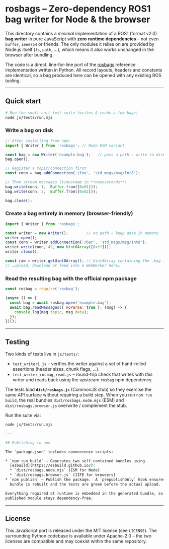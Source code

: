 # rosbags – Zero-dependency ROS1 bag writer for Node & the browser

This directory contains a *minimal* implementation of a ROS1 (format v2.0)
**bag writer** in pure JavaScript with **zero runtime dependencies** – not even
`buffer`, `ieee754` or friends.  The only modules it relies on are provided by
Node.js itself (`fs`, `path`, …), which means it also works unchanged in the
browser after bundling.

The code is a direct, line-for-line port of the
[rosbags](https://gitlab.com/ternaris/rosbags) reference implementation written
in Python.  All record layouts, headers and constants are identical, so a bag
produced here can be opened with any existing ROS tooling.

---

## Quick start

```bash
# Run the small unit-test suite (writes & reads a few bags)
node js/tests/run.mjs
```

### Write a bag on disk

```js
// After installing from npm:
import { Writer } from 'rosbags'; // Node ESM variant

const bag = new Writer('example.bag');   // pass a path ⇒ write to disk
bag.open();

// Register a topic/connection first
const conn = bag.addConnection('/foo', 'std_msgs/msg/Int8');

// Then stream messages (timestamp in **nanoseconds**)
bag.write(conn, 1,  Buffer.from([0x01]));
bag.write(conn, 2,  Buffer.from([0x02]));

bag.close();
```

### Create a bag entirely in memory (browser-friendly)

```js
import { Writer } from 'rosbags';

const writer = new Writer();        // no path ⇒ keep data in memory
writer.open();
const conn = writer.addConnection('/bar', 'std_msgs/msg/Int8');
writer.write(conn, 42, new Uint8Array([0xff]));
writer.close();

const raw = writer.getUint8Array(); // Uint8Array containing the .bag file
// …upload, download or feed into a WebWorker here…
```

### Read the resulting bag with the official npm package

```js
const rosbag = require('rosbag');

(async () => {
  const bag = await rosbag.open('example.bag');
  await bag.readMessages({ noParse: true }, (msg) => {
    console.log(msg.topic, msg.data);
  });
})();
```

---

## Testing

Two kinds of tests live in `js/tests/`:

* `test_writer1.js` – verifies the writer against a set of hand-rolled
  assertions (header sizes, chunk flags, …).
* `test_writer_rosbag_read.js` – round-trip check that writes with *this*
  writer and reads back using the upstream `rosbag` npm dependency.

The tests load **`dist/rosbags.js`** (CommonJS stub) so they exercise the same
API surface without requiring a build step.  When you run `npm run build`, the
real bundles `dist/rosbags.node.mjs` (ESM) and `dist/rosbags.browser.js`
overwrite / complement the stub.

Run the suite via:

```bash
node js/tests/run.mjs

---

## Publishing to npm

The `package.json` includes convenience scripts:

* `npm run build` – Generates two self-contained bundles using
  [esbuild](https://esbuild.github.io/):
  * `dist/rosbags.node.mjs` (ESM for Node)
  * `dist/rosbags.browser.js` (IIFE for browsers)
* `npm publish` – Publish the package.  A `prepublishOnly` hook ensures the
  bundle is rebuilt and the tests are green before the actual upload.

Everything required at runtime is embedded in the generated bundle, so the
published module stays dependency-free.
```

---

## License

This JavaScript port is released under the MIT license (see `LICENSE`).  The
surrounding Python codebase is available under Apache-2.0 – the two licenses
are compatible and may coexist within the same repository.
